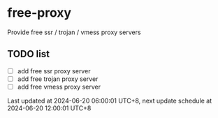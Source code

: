 
# free-proxy
Provide free ssr / trojan / vmess proxy servers


## TODO list
- [ ] add free ssr proxy server
- [ ] add free trojan proxy server
- [ ] add free vmess proxy server

Last updated at 2024-06-20 06:00:01 UTC+8, next update schedule at 2024-06-20 12:00:01 UTC+8

